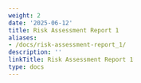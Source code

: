 ```yaml
---
weight: 2
date: '2025-06-12'
title: Risk Assessment Report 1
aliases:
- /docs/risk-assessment-report_1/
description: ''
linkTitle: Risk Assessment Report 1
type: docs
---
```


